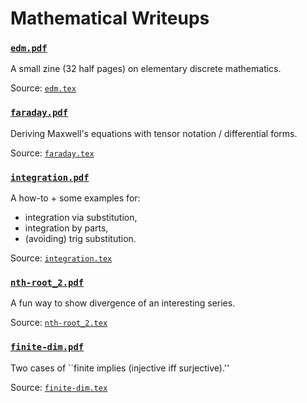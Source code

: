 # Mathematical Writeups

### [`edm.pdf`](https://github.com/komplexchemie/writeups/blob/main/edm.pdf)

A small zine (32 half pages) on elementary discrete mathematics.

Source: [`edm.tex`](https://github.com/komplexchemie/writeups/blob/main/edm.tex)

### [`faraday.pdf`](https://github.com/komplexchemie/writeups/blob/main/faraday.pdf)

Deriving Maxwell's equations with tensor notation / differential forms.

Source: [`faraday.tex`](https://github.com/komplexchemie/writeups/blob/main/faraday.tex)

### [`integration.pdf`](https://github.com/komplexchemie/writeups/blob/main/integration.pdf)

A how-to + some examples for:
* integration via substitution,
* integration by parts,
* (avoiding) trig substitution.

Source: [`integration.tex`](https://github.com/komplexchemie/writeups/blob/main/integration.tex)

### [`nth-root_2.pdf`](https://github.com/komplexchemie/writeups/blob/main/nth-root_2.pdf)

A fun way to show divergence of an interesting series.

Source: [`nth-root_2.tex`](https://github.com/komplexchemie/writeups/blob/main/nth-root_2.tex)

### [`finite-dim.pdf`](https://github.com/komplexchemie/writeups/blob/main/finite-dim.pdf)

Two cases of ``finite implies (injective iff surjective).''

Source: [`finite-dim.tex`](https://github.com/komplexchemie/writeups/blob/main/finite-dim.tex)
